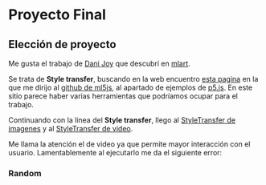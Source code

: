 # Proyecto Final

## Elección de proyecto

Me gusta el trabajo de [Dani Joy](https://www.aiartonline.com/community/215/) que descubrí en [mlart](https://mlart.co/item/produce-large-scale-style-transfer-like-artworks_-print_-and-paint-over).

Se trata de **Style transfer**, buscando en la web encuentro [esta pagina](https://ml5js.github.io/ml5-examples/) en la que me dirijo al [github de ml5js](https://github.com/ml5js/ml5-library/tree/main/examples),
al apartado de ejemplos de [p5.js](https://editor.p5js.org/ml5/sketches).
En este sitio parece haber varias herramientas que podríamos ocupar para el trabajo. 

Continuando con la linea del **Style transfer**, llego al [StyleTransfer de imagenes](https://editor.p5js.org/ml5/sketches/3_J7IA680K) y al [StyleTransfer de video](https://editor.p5js.org/ml5/sketches/hIB3Nvfmk4).

Me llama la atención el de video ya que permite mayor interacción con el usuario. Lamentablemente al ejecutarlo me da el siguiente error:




### Random
